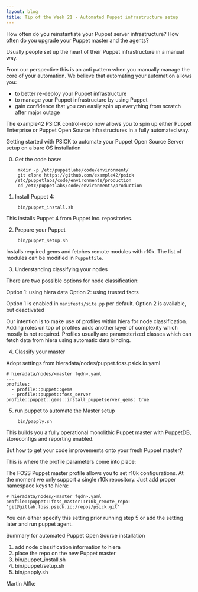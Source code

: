```yaml
---
layout: blog
title: Tip of the Week 21 - Automated Puppet infrastructure setup
---
```


How often do you reinstantiate your Puppet server infrastructure?
How often do you upgrade your Puppet master and the agents?

Usually people set up the heart of their Puppet infrastructure in a manual way.

From our perspective this is an anti pattern when you manually manage the core of your automation.
We believe that automating your automation allows you:
 - to better re-deploy your Puppet infrastructure
 - to manage your Puppet infrastructure by using Puppet
 - gain confidence that you can easily spin up everything from scratch after major outage

The example42 PSICK control-repo now allows you to spin up either Puppet Enterprise or Puppet Open Source infrastructures in a fully automated way.

Getting started with PSICK to automate your Puppet Open Source Server setup on a bare OS installation

0. Get the code base:

        mkdir -p /etc/puppetlabs/code/environment/
        git clone https://github.com/example42/psick /etc/puppetlabs/code/environments/production
        cd /etc/puppetlabs/code/environments/production

1. Install Puppet 4:

        bin/puppet_install.sh

This installs Puppet 4 from Puppet Inc. repositories.

2. Prepare your Puppet

        bin/puppet_setup.sh

Installs required gems and fetches remote modules with r10k.
The list of modules can be modified in ```Puppetfile```.

3. Understanding classifying your nodes

There are two possible options for node classification:

Option 1: using hiera data
Option 2: using trusted facts

Option 1 is enabled in ```manifests/site.pp``` per default.
Option 2 is available, but deactivated

Our intention is to make use of profiles within hiera for node classification.
Adding roles on top of profiles adds another layer of complexity which mostly is not required.
Profiles usually are parameterized classes which can fetch data from hiera using automatic data binding.

4. Classify your master

Adopt settings from hieradata/nodes/puppet.foss.psick.io.yaml

    # hieradata/nodes/<master fqdn>.yaml
    ---
    profiles:
      - profile::puppet::gems
      - profile::puppet::foss_server
    profile::puppet::gems::install_puppetserver_gems: true

5. run puppet to automate the Master setup

        bin/papply.sh

This builds you a fully operational monolithic Puppet master with PuppetDB, storeconfigs and reporting enabled.

But how to get your code improvements onto your fresh Puppet master?

This is where the profile parameters come into place:

The FOSS Puppet master profile allows you to set r10k configurations. At the moment we only support a single r10k repository.
Just add proper namespace keys to hiera:

    # hieradata/nodes/<master fqdn>.yaml
    profile::puppet::foss_master::r10k_remote_repo: 'git@gitlab.foss.psick.io:/repos/psick.git'

You can either specify this setting prior running step 5 or add the setting later and run puppet agent.

Summary for automated Puppet Open Source installation

1. add node classification information to hiera
2. place the repo on the new Puppet master
3. bin/puppet_install.sh
4. bin/puppet/setup.sh
5. bin/papply.sh


Martin Alfke

